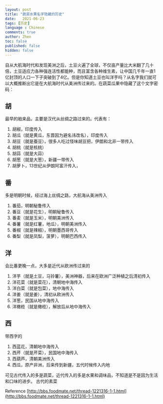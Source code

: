 ```yaml
---
layout: post
title: "蔬菜水果名字隐藏的历史"
date:   2021-06-23
tags: [历史]
language : Chinese
comments: true
author: Zhen
toc: false
published: false
hidden: false
---
```

自从大航海时代和发现美洲之后，土豆火遍了全球，不仅亩产量比大米翻了几十倍，土豆适应力各种强连活性都能种，而且富含各种维生素，让中国几千年一直1亿封顶的人口一下子突破到了4亿。但是你知道土豆也叫洋芋吗？从名字我们就可以大概推断出它是在大航海时代从美洲传过来的。在蔬菜瓜果中隐藏了这个文字密码：

## 胡
最早的舶来品，主要是汉代从丝绸之路过来的。代表有：

 1. 胡椒，印度传入
 2. 胡瓜（就是黄瓜，东晋因为避名讳改名），印度传入
 3. 胡豆（就是蚕豆），很多人吃过怪味胡豆把，伊朗和北非一带传入
 4. 胡桃（就是核桃）
 5. 胡蒜（就是大蒜）
 6. 胡葱（就是大葱），新疆一带传入
 7. 胡萝卜，13世纪从伊朗阿富汗传入，

## 番
多是明朝时候，经过海上丝绸之路，大航海从美洲传入

 1. 番茄，明朝秘鲁传入
 2. 番豆（就是花生），明朝秘鲁传入
 3. 番麦（就是玉米），明朝美洲传入
 4. 番薯（就是红薯，地瓜），明朝美洲传入
 5. 番椒（就是辣椒），明朝墨西哥传入
 6. 番梨（就是凤梨，菠萝），明朝巴西传入

## 洋
会比番更晚一点，大多是近代从欧洲传过来的

 1. 洋芋（就是土豆，马铃薯），美洲神器，后来在欧洲广泛种植之后清初传入
 2. 洋花菜（就是菜花），清朝地中海传入
 3. 洋白菜（就是包菜），地中海传入
 4. 洋姜（就是姜），清初从欧洲传入
 5. 洋葱，民国从地中海传入
 6. 洋橄榄（就是橄榄），解放后从地中海传入

## 西
带西字的

 1. 西蓝花，清朝地中海传入
 2. 西芹（就是芹菜），民国地中海传入
 3. 西葫芦，清朝美洲传入
 4. 西瓜，原产非洲，后来传到新疆，五代时候传入内地

可见古代传入的多是蔬菜，近代传入的多是水果和调味品，不知道是不是因为生活和口味的进步。
古代的素菜


  


Reference
[http://bbs.foodmate.net/thread-1221316-1-1.html](http://bbs.foodmate.net/thread-1221316-1-1.html)
<!--stackedit_data:
eyJoaXN0b3J5IjpbLTM1OTQ2NTkyMiwtOTI3OTUyOTUxXX0=
-->